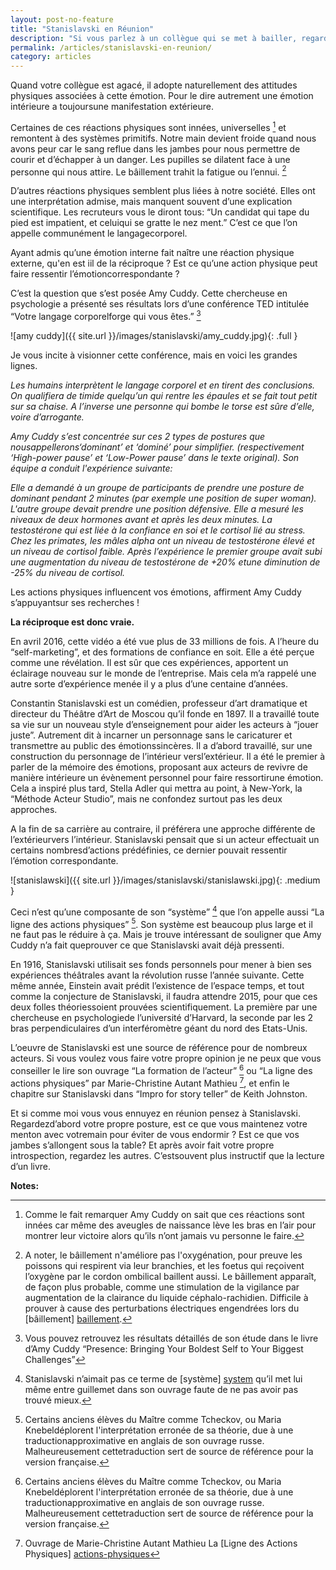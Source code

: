 ```yaml
---
layout: post-no-feature
title: "Stanislavski en Réunion"
description: "Si vous parlez à un collègue qui se met à bailler, regarde sa montre, et dit oui à tout sans attendre la fin de vos phrases, une chose est sûre: vous l’ennuyez."
permalink: /articles/stanislavski-en-reunion/
category: articles
---
```


Quand votre collègue est agacé, il adopte naturellement des attitudes physiques associées à cette émotion. Pour le dire autrement une émotion intérieure a toujoursune manifestation extérieure.

Certaines de ces réactions physiques sont innées, universelles [^1] et remontent à des systèmes primitifs. Notre main devient froide quand nous avons peur car le sang reflue dans les jambes pour nous permettre de courir et d’échapper à un danger. Les pupilles se dilatent face à une personne qui nous attire. Le bâillement trahit la fatigue ou l’ennui. [^2]

D’autres réactions physiques semblent plus liées à notre société. Elles ont une interprétation admise, mais manquent souvent d’une explication scientifique. Les recruteurs vous le diront tous: “Un candidat qui tape du pied est impatient, et celuiqui se gratte le nez ment.” C’est ce que l’on appelle communément le langagecorporel.

Ayant admis qu’une émotion interne fait naître une réaction physique externe, qu'en est iil de la réciproque ? Est ce qu’une action physique peut faire ressentir l’émotioncorrespondante ?

C’est la question que s’est posée Amy Cuddy. Cette chercheuse en psychologie a présenté ses résultats lors d’une conférence TED intitulée “Votre langage corporelforge qui vous êtes.” [^3]

![amy cuddy]({{ site.url }}/images/stanislavski/amy_cuddy.jpg){: .full }


Je vous incite à visionner cette conférence, mais en voici les grandes lignes.

*Les humains interprètent le langage corporel et en tirent des conclusions. On qualifiera de timide quelqu’un qui rentre les épaules et se fait tout petit sur sa chaise. A l’inverse une personne qui bombe le torse est sûre d’elle, voire d’arrogante.*

*Amy Cuddy s’est concentrée sur ces 2 types de postures que nousappellerons‘dominant’ et ‘dominé’ pour simplifier. (respectivement ‘High-power pause’ et ‘Low-Power pause’ dans le texte original). Son équipe a conduit l'expérience suivante:*

*Elle a demandé à un groupe de participants de prendre une posture de dominant pendant 2 minutes (par exemple une position de super woman). L'autre groupe devait prendre une position défensive. Elle a mesuré les niveaux de deux hormones avant et après les deux minutes. La testostérone qui est liée à la confiance en soi et le cortisol lié au stress. Chez les primates, les mâles alpha ont un niveau de testostérone élevé et un niveau de cortisol faible. Après l’expérience le premier groupe avait subi une augmentation du niveau de testostérone de +20% etune diminution de -25% du niveau de cortisol.*

Les actions physiques influencent vos émotions, affirment Amy Cuddy s’appuyantsur ses recherches !

**La réciproque est donc vraie.**

En avril 2016, cette vidéo a été vue plus de 33 millions de fois. A l’heure du “self-marketing”, et des formations de confiance en soit. Elle a été perçue comme une révélation. Il est sûr que ces expériences, apportent un éclairage nouveau sur le monde de l’entreprise. Mais cela m’a rappelé une autre sorte d’expérience menée il y a plus d’une centaine d’années.

Constantin Stanislavski est un comédien, professeur d’art dramatique et directeur du Théâtre d’Art de Moscou qu’il  fonde en 1897. Il a travaillé toute sa vie sur un nouveau style d’enseignement pour aider les acteurs à “jouer juste”. Autrement dit à incarner un personnage sans le caricaturer et transmettre au public des émotionssincères. Il a d’abord travaillé, sur une construction du personnage de l’intérieur versl’extérieur. Il a été le premier à parler de la mémoire des émotions, proposant aux acteurs de revivre de manière intérieure un évènement personnel pour faire ressortirune émotion. Cela a inspiré plus tard, Stella Adler qui mettra au point, à New-York, la “Méthode Acteur Studio”, mais ne confondez surtout pas les deux approches.

A la fin de sa carrière au contraire, il préférera une approche différente de l’extérieurvers l’intérieur. Stanislavski pensait que si un acteur effectuait un certains nombresd’actions prédéfinies, ce dernier pouvait ressentir l’émotion correspondante.

![stanislawski]({{ site.url }}/images/stanislavski/stanislawski.jpg){: .medium }


Ceci n’est qu’une composante de son “système” [^4] que l’on appelle aussi “La ligne des actions physiques” [^5]. Son système est beaucoup plus large et il ne faut pas le réduire à ça. Mais je trouve intéressant de souligner que Amy Cuddy n’a fait queprouver ce que Stanislavski avait déjà pressenti.

En 1916, Stanislavski utilisait ses fonds personnels pour mener à bien ses expériences théâtrales avant la révolution russe l’année suivante. Cette même année, Einstein avait prédit l’existence de l’espace temps, et tout comme la conjecture de Stanislavski, il faudra attendre 2015, pour que ces deux folles théoriessoient prouvées scientifiquement. La première par une chercheuse en psychologiede l’université d’Harvard, la seconde par les 2 bras perpendiculaires d’un interféromètre géant du nord des Etats-Unis.

L’oeuvre de Stanislavski est une source de référence pour de nombreux acteurs. Si vous voulez vous faire votre propre opinion je ne peux que vous conseiller le lire son ouvrage “La formation de l’acteur” [^5] ou “La ligne des actions physiques” par Marie-Christine Autant Mathieu [^6], et enfin le chapitre sur Stanislavski dans “Impro for story teller” de Keith Johnston.

Et si comme moi vous vous ennuyez en réunion pensez à Stanislavski. Regardezd’abord votre propre posture, est ce que vous maintenez votre menton avec votremain pour éviter de vous endormir ? Est ce que vos jambes s’allongent sous la table? Et après avoir fait votre propre introspection, regardez les autres. C’estsouvent plus instructif que la lecture d’un livre.

**Notes:**

[^1]: Comme le fait remarquer Amy Cuddy on sait que ces réactions sont innées car même des aveugles de naissance lève les bras en l’air pour montrer leur victoire alors qu’ils n’ont jamais vu personne le faire.

[^2]:  A noter, le bâillement n'améliore pas l'oxygénation, pour preuve les poissons qui respirent via leur branchies, et les foetus qui reçoivent l’oxygène par le cordon ombilical baillent aussi. Le bâillement apparaît, de façon plus probable, comme une stimulation de la vigilance par augmentation de la clairance du liquide céphalo-rachidien. Difficile à prouver à cause des perturbations électriques engendrées lors du [bâillement] [baillement].

[^3]: Vous pouvez retrouvez les résultats détaillés de son étude dans le livre d’Amy Cuddy “Presence: Bringing Your Boldest Self to Your Biggest Challenges”

[^4]:  Stanislavski n’aimait pas ce terme de [système] [system] qu’il met lui même entre guillemet dans son ouvrage faute de ne pas avoir pas trouvé mieux.

[^5]:  Certains anciens élèves du Maître comme Tcheckov, ou Maria Knebeldéplorent l'interprétation erronée de sa théorie, due à une traductionapproximative en anglais de son ouvrage russe. Malheureusement cettetraduction sert de source de référence pour la version française.

[^6]:  Ouvrage de Marie-Christine Autant Mathieu La [Ligne des Actions Physiques] [actions-physiques]

[baillement]: https://fr.wikipedia.org/wiki/B%C3%A2illement "Le Baillement"
[system]: https://en.wikipedia.org/wiki/Stanislavski's_system "Stanislavski System"
[actions-physiques]: https://www.amazon.fr/ligne-actions-physiques-r%C3%A9p%C3%A9titions-Stanislavski/dp/2912877679 "Lignes des Actions Physiques"




